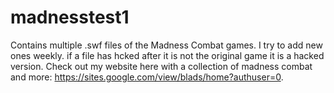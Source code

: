 # madnesstest1
Contains multiple .swf files of the Madness Combat games.
I try to add new ones weekly.
if a file has hcked after it is not the original game it is a hacked version.
Check out my website here with a collection of madness combat and more: https://sites.google.com/view/blads/home?authuser=0.

